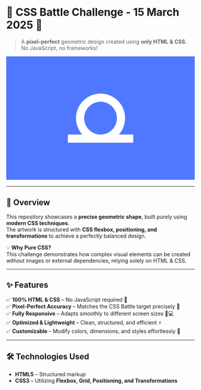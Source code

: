 # 🎨 CSS Battle Challenge - 15 March 2025 🎯  

> A **pixel-perfect** geometric design created using **only HTML & CSS**. No JavaScript, no frameworks!  

![CSS Battle Preview](preview.png)  

---  

## 🎨 Overview  
This repository showcases a **precise geometric shape**, built purely using **modern CSS techniques**.  
The artwork is structured with **CSS flexbox, positioning, and transformations** to achieve a perfectly balanced design.  

💡 **Why Pure CSS?**  
This challenge demonstrates how complex visual elements can be created without images or external dependencies, relying solely on HTML & CSS.  

---  

## ✨ Features  
✅ **100% HTML & CSS** – No JavaScript required 🚀  
✅ **Pixel-Perfect Accuracy** – Matches the CSS Battle target precisely 🎯  
✅ **Fully Responsive** – Adapts smoothly to different screen sizes 📱💻  
✅ **Optimized & Lightweight** – Clean, structured, and efficient ⚡  
✅ **Customizable** – Modify colors, dimensions, and styles effortlessly 🎨  

---  

## 🛠️ Technologies Used  
- **HTML5** – Structured markup  
- **CSS3** – Utilizing **Flexbox, Grid, Positioning, and Transformations**
